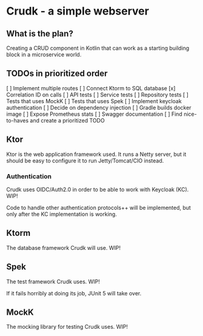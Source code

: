 # Crudk - a simple webserver 

## What is the plan?
Creating a CRUD component in Kotlin that can work as a starting building block in a microservice world.

## TODOs in prioritized order
[ ] Implement multiple routes
[ ] Connect Ktorm to SQL database
[x] Correlation ID on calls
[ ] API tests
[ ] Service tests
[ ] Repository tests
[ ] Tests that uses MockK
[ ] Tests that uses Spek
[ ] Implement keycloak authentication
[ ] Decide on dependency injection
[ ] Gradle builds docker image
[ ] Expose Prometheus stats
[ ] Swagger documentation
[ ] Find nice-to-haves and create a prioritized TODO

## Ktor
Ktor is the web application framework used. It runs a Netty server,
but it should be easy to configure it to run Jetty/Tomcat/CIO instead.

### Authentication
Crudk uses OIDC/Auth2.0 in order to be able to work with Keycloak (KC). WIP!

Code to handle other authentication protocols++ will be implemented, but only after the KC implementation is working.

## Ktorm
The database framework Crudk will use. WIP!

## Spek
The test framework Crudk uses. WIP!

If it fails horribly at doing its job, JUnit 5 will take over.

## MockK
The mocking library for testing Crudk uses. WIP!